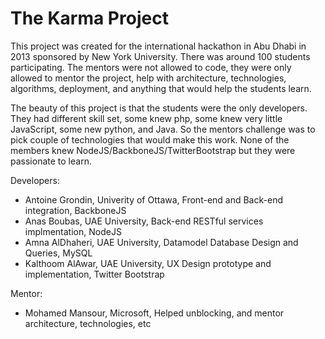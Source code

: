 # The Karma Project

This project was created for the international hackathon in Abu Dhabi in 2013 sponsored by New York
University. There was around 100 students participating. The mentors were not allowed to code, they
were only allowed to mentor the project, help with architecture, technologies, algorithms,
deployment, and anything that would help the students learn.

The beauty of this project is that the students were the only developers. They had different skill
set, some knew php, some knew very little JavaScript, some new python, and Java. So the mentors
challenge was to pick couple of technologies that would make this work. None of the members knew
NodeJS/BackboneJS/TwitterBootstrap but they were passionate to learn.


Developers:

* Antoine Grondin, Univerity of Ottawa, Front-end and Back-end integration, BackboneJS
* Anas Boubas, UAE University, Back-end RESTful services implmentation, NodeJS
* Amna AlDhaheri, UAE University, Datamodel Database Design and Queries, MySQL
* Kalthoom AlAwar, UAE University, UX Design prototype and implementation, Twitter Bootstrap

Mentor:

* Mohamed Mansour, Microsoft, Helped unblocking, and mentor architecture, technologies, etc

